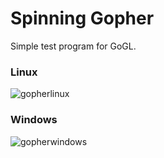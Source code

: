 Spinning Gopher
===============

Simple test program for GoGL.

### Linux ###

![gopherlinux](https://github.com/chsc/gogl/raw/master/examples/gopher/gopher_linux.png)

### Windows ###

![gopherwindows](https://github.com/chsc/gogl/raw/master/examples/gopher/gopher_windows.png)
